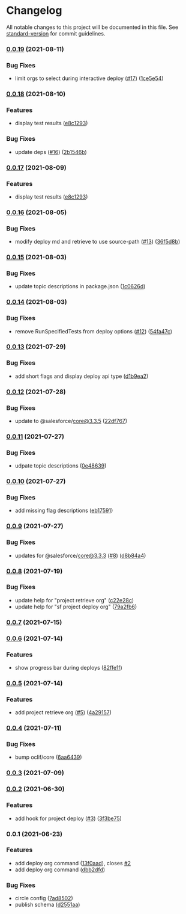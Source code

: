 # Changelog

All notable changes to this project will be documented in this file. See [standard-version](https://github.com/conventional-changelog/standard-version) for commit guidelines.

### [0.0.19](https://github.com/salesforcecli/plugin-deploy-retrieve-metadata/compare/v0.0.18...v0.0.19) (2021-08-11)


### Bug Fixes

* limit orgs to select during interactive deploy ([#17](https://github.com/salesforcecli/plugin-deploy-retrieve-metadata/issues/17)) ([1ce5e54](https://github.com/salesforcecli/plugin-deploy-retrieve-metadata/commit/1ce5e54ce3f4ff4a8a6072c8c28d4a46040e9823))

### [0.0.18](https://github.com/salesforcecli/plugin-deploy-retrieve-metadata/compare/v0.0.16...v0.0.18) (2021-08-10)


### Features

* display test results ([e8c1293](https://github.com/salesforcecli/plugin-deploy-retrieve-metadata/commit/e8c12930cc4744de008483d26b4965fc69f12357))


### Bug Fixes

* update deps ([#16](https://github.com/salesforcecli/plugin-deploy-retrieve-metadata/issues/16)) ([2b1546b](https://github.com/salesforcecli/plugin-deploy-retrieve-metadata/commit/2b1546bd3e7a98b47d42da5422e4366a6c9795d0))

### [0.0.17](https://github.com/salesforcecli/plugin-deploy-retrieve-metadata/compare/v0.0.16...v0.0.17) (2021-08-09)

### Features

- display test results ([e8c1293](https://github.com/salesforcecli/plugin-deploy-retrieve-metadata/commit/e8c12930cc4744de008483d26b4965fc69f12357))

### [0.0.16](https://github.com/salesforcecli/plugin-deploy-retrieve-metadata/compare/v0.0.15...v0.0.16) (2021-08-05)

### Bug Fixes

- modify deploy md and retrieve to use source-path ([#13](https://github.com/salesforcecli/plugin-deploy-retrieve-metadata/issues/13)) ([36f5d8b](https://github.com/salesforcecli/plugin-deploy-retrieve-metadata/commit/36f5d8b7c82853c2ddaf5c7aa18565b7090e58fe))

### [0.0.15](https://github.com/salesforcecli/plugin-deploy-retrieve-metadata/compare/v0.0.14...v0.0.15) (2021-08-03)

### Bug Fixes

- update topic descriptions in package.json ([1c0626d](https://github.com/salesforcecli/plugin-deploy-retrieve-metadata/commit/1c0626d112d18987c12e5db027a22643c85eabf2))

### [0.0.14](https://github.com/salesforcecli/plugin-deploy-retrieve-metadata/compare/v0.0.13...v0.0.14) (2021-08-03)

### Bug Fixes

- remove RunSpecifiedTests from deploy options ([#12](https://github.com/salesforcecli/plugin-deploy-retrieve-metadata/issues/12)) ([54fa47c](https://github.com/salesforcecli/plugin-deploy-retrieve-metadata/commit/54fa47c0fbead762de7dd7fb52a3436cfcc053bd))

### [0.0.13](https://github.com/salesforcecli/plugin-deploy-retrieve-metadata/compare/v0.0.12...v0.0.13) (2021-07-29)

### Bug Fixes

- add short flags and display deploy api type ([d1b9ea2](https://github.com/salesforcecli/plugin-deploy-retrieve-metadata/commit/d1b9ea21fb5ec64709065cc0444e31a0c7c3ccf5))

### [0.0.12](https://github.com/salesforcecli/plugin-deploy-retrieve-metadata/compare/v0.0.11...v0.0.12) (2021-07-28)

### Bug Fixes

- update to @salesforce/core@3.3.5 ([22df767](https://github.com/salesforcecli/plugin-deploy-retrieve-metadata/commit/22df7676a858b2ddf1c964df8097a76667dfbad2))

### [0.0.11](https://github.com/salesforcecli/plugin-deploy-retrieve-metadata/compare/v0.0.10...v0.0.11) (2021-07-27)

### Bug Fixes

- udpate topic descriptions ([0e48639](https://github.com/salesforcecli/plugin-deploy-retrieve-metadata/commit/0e48639e2e28df61fbefee04a23ae715d2107a3e))

### [0.0.10](https://github.com/salesforcecli/plugin-deploy-retrieve-metadata/compare/v0.0.9...v0.0.10) (2021-07-27)

### Bug Fixes

- add missing flag descriptions ([eb17591](https://github.com/salesforcecli/plugin-deploy-retrieve-metadata/commit/eb17591cedff3cbb54dec39ea1429fcd950e4233))

### [0.0.9](https://github.com/salesforcecli/plugin-deploy-retrieve-metadata/compare/v0.0.8...v0.0.9) (2021-07-27)

### Bug Fixes

- updates for @salesforce/core@3.3.3 ([#8](https://github.com/salesforcecli/plugin-deploy-retrieve-metadata/issues/8)) ([d8b84a4](https://github.com/salesforcecli/plugin-deploy-retrieve-metadata/commit/d8b84a4aa2269c3309b30213b3b844971e565a6c))

### [0.0.8](https://github.com/salesforcecli/plugin-deploy-retrieve-metadata/compare/v0.0.7...v0.0.8) (2021-07-19)

### Bug Fixes

- update help for "project retrieve org" ([c22e28c](https://github.com/salesforcecli/plugin-deploy-retrieve-metadata/commit/c22e28cd17fb13045c11a09c4df45f1f6f503478))
- update help for "sf project deploy org" ([79a2fb6](https://github.com/salesforcecli/plugin-deploy-retrieve-metadata/commit/79a2fb689adf467e61b8e22e206f0c239f3013ca))

### [0.0.7](https://github.com/salesforcecli/plugin-deploy-retrieve-metadata/compare/v0.0.6...v0.0.7) (2021-07-15)

### [0.0.6](https://github.com/salesforcecli/plugin-project-org/compare/v0.0.5...v0.0.6) (2021-07-14)

### Features

- show progress bar during deploys ([82ffe1f](https://github.com/salesforcecli/plugin-project-org/commit/82ffe1f65b7d1c3984887b15c74e72ea757acb46))

### [0.0.5](https://github.com/salesforcecli/plugin-project-org/compare/v0.0.4...v0.0.5) (2021-07-14)

### Features

- add project retrieve org ([#5](https://github.com/salesforcecli/plugin-project-org/issues/5)) ([4a29157](https://github.com/salesforcecli/plugin-project-org/commit/4a29157302ce668d8947f84e00c985edd7717765))

### [0.0.4](https://github.com/salesforcecli/plugin-project-org/compare/v0.0.3...v0.0.4) (2021-07-11)

### Bug Fixes

- bump oclif/core ([6aa6439](https://github.com/salesforcecli/plugin-project-org/commit/6aa6439bca0ae0aedfb779c3ef7af22e0fc33328))

### [0.0.3](https://github.com/salesforcecli/plugin-project-org/compare/v0.0.2...v0.0.3) (2021-07-09)

### [0.0.2](https://github.com/salesforcecli/plugin-project-org/compare/v0.0.1...v0.0.2) (2021-06-30)

### Features

- add hook for project deploy ([#3](https://github.com/salesforcecli/plugin-project-org/issues/3)) ([3f3be75](https://github.com/salesforcecli/plugin-project-org/commit/3f3be75965c5ffb3f78c49fa02ecf6ae825d09a3))

### 0.0.1 (2021-06-23)

### Features

- add deploy org command ([13f0aad](https://github.com/salesforcecli/plugin-project-org/commit/13f0aadccf81c8751b21bbe002167fc32d7934ed)), closes [#2](https://github.com/salesforcecli/plugin-project-org/issues/2)
- add deploy org command ([dbb2dfd](https://github.com/salesforcecli/plugin-project-org/commit/dbb2dfd8d77cfd91f71c881e9d39eca5e70a21e9))

### Bug Fixes

- circle config ([7ad8502](https://github.com/salesforcecli/plugin-project-org/commit/7ad8502681c05426e49591a900b9e60dd83bb04a))
- publish schema ([d2551aa](https://github.com/salesforcecli/plugin-project-org/commit/d2551aa17765a6a43ba42b33bedd91ede90a4f69))
